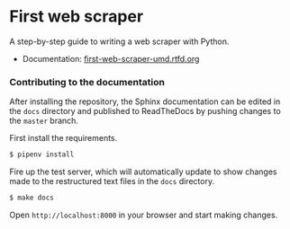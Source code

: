 # First web scraper

A step-by-step guide to writing a web scraper with Python.

* Documentation: [first-web-scraper-umd.rtfd.org](https://first-web-scraper-umd.readthedocs.io/en/latest/)

### Contributing to the documentation

After installing the repository, the Sphinx documentation can be edited in the
``docs`` directory and published to ReadTheDocs by pushing changes to the ``master`` branch.

First install the requirements.

```bash
$ pipenv install
```

Fire up the test server, which will automatically update to show changes made
to the restructured text files in the ``docs`` directory.

```bash
$ make docs
```

Open ``http://localhost:8000`` in your browser and start making changes.
